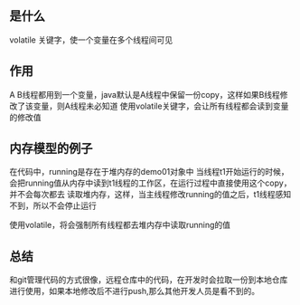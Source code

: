 ## 是什么
volatile 关键字，使一个变量在多个线程间可见
## 作用
A B线程都用到一个变量，java默认是A线程中保留一份copy，这样如果B线程修改了该变量，则A线程未必知道
使用volatile关键字，会让所有线程都会读到变量的修改值
## 内存模型的例子
在代码中，running是存在于堆内存的demo01对象中
当线程t1开始运行的时候，会把running值从内存中读到t1线程的工作区，在运行过程中直接使用这个copy，并不会每次都去
读取堆内存，这样，当主线程修改running的值之后，t1线程感知不到，所以不会停止运行

使用volatile，将会强制所有线程都去堆内存中读取running的值
## 总结
和git管理代码的方式很像，远程仓库中的代码，在开发时会拉取一份到本地仓库进行使用，如果本地修改后不进行push,那么其他开发人员是看不到的。
